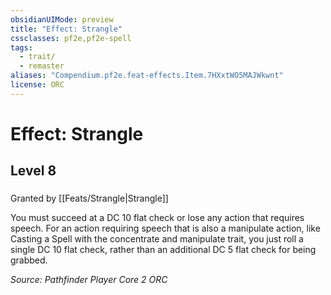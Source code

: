 ```yaml
---
obsidianUIMode: preview
title: "Effect: Strangle"
cssclasses: pf2e,pf2e-spell
tags:
  - trait/
  - remaster
aliases: "Compendium.pf2e.feat-effects.Item.7HXxtWO5MAJWkwnt"
license: ORC
---
```

# Effect: Strangle
## Level 8
### 






Granted by [[Feats/Strangle|Strangle]]

You must succeed at a DC 10 flat check or lose any action that requires speech. For an action requiring speech that is also a manipulate action, like Casting a Spell with the concentrate and manipulate trait, you just roll a single DC 10 flat check, rather than an additional DC 5 flat check for being grabbed.

*Source: Pathfinder Player Core 2*
*ORC*